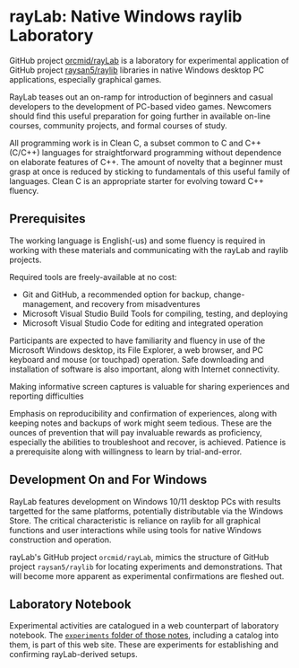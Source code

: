 <!-- index.md 0.0.12                UTF-8                          2021-08-28
     ----1----|----2----|----3----|----4----|----5----|----6----|----7----|--*

                 RAYLAB DOCUMENTATION WEB SITE PUBLISHING
     -->

# rayLab: Native Windows raylib Laboratory

GitHub project [orcmid/rayLab](https://github.com/orcmid/rayLab) is a
laboratory for experimental application of GitHub project
[raysan5/raylib](https://github.com/raysan5/raylib) libraries in native
Windows desktop PC applications, especially graphical games.

RayLab teases out an on-ramp for introduction of beginners and casual
developers to the development of PC-based video games. Newcomers should
find this useful preparation for going further in available on-line courses,
community projects, and formal courses of study.

All programming work is in Clean C, a subset common to C and C++ (C/C++)
languages for straightforward programming without dependence on elaborate
features of C++.  The amount of novelty that a beginner must grasp at once
is reduced by sticking to fundamentals of this useful family of languages.
Clean C is an appropriate starter for evolving toward C++ fluency.

## Prerequisites

The working language is English(-us) and some fluency is required in working
with these materials and communicating with the rayLab and raylib projects.

Required tools are freely-available at no cost:

* Git and GitHub, a recommended option for backup, change-management, and
recovery from misadventures
* Microsoft Visual Studio Build Tools for compiling, testing, and deploying
* Microsoft Visual Studio Code for editing and integrated operation

Participants are expected to have familiarity and fluency in use of
the Microsoft Windows desktop, its File Explorer, a web browser, and PC
keyboard and mouse (or touchpad) operation.  Safe downloading and
installation of software is also important, along with Internet connectivity.

Making informative screen captures is valuable for sharing experiences and
reporting difficulties

Emphasis on reproducibility and confirmation of experiences,
along with keeping notes and backups of work might seem tedious.  These are
the ounces of prevention that will pay invaluable rewards as proficiency,
especially the abilities to troubleshoot and recover, is achieved.  Patience
is a prerequisite along with willingness to learn by trial-and-error.

## Development On and For Windows

RayLab features development on Windows 10/11 desktop PCs with
results targetted for the same platforms, potentially distributable via the
Windows Store.  The critical characteristic is reliance on raylib for all
graphical functions and user interactions while using tools for native
Windows construction and operation.

rayLab's GitHub project `orcmid/rayLab`, mimics the structure of GitHub
project `raysan5/raylib` for locating experiments and demonstrations.
That will become more apparent as experimental confirmations are fleshed out.

## Laboratory Notebook

Experimental activities are catalogued in a web counterpart of laboratory
notebook.  The [`experiments` folder of those notes](experiments), including
a catalog into them, is part of this web site.  These are experiments for
establishing and confirming rayLab-derived setups.

<!-- ----1----|----2----|----3----|----4----|----5----|----6----|----7----|--*

     0.0.13 2021-08-30T19:52Z add rulers
     0.0.12 2021-08-28T17:42Z and still more smoothing
     0.0.11 2021-08-28T17:27Z more smoothing, expanded prerequisites
     0.0.10 2021-08-28T16:26Z smoothing with more explanation
     0.0.9 2021-08-24T20:42Z more touch-ups
     0.0.8 2021-08-23T21:43Z Small touch-ups
     0.0.7 2021-08-23T03:51Z Correct link to experiments folder
     0.0.6 2021-08-23T00:36Z Make welcoming page with brief synopsis
     0.0.5 2021-08-17T15:22Z At docs/index.md More text with some links
           for context
     0.0.4 2021-08-17T14:43Z Clean up the shadowing explanation
     0.0.3 2021-08-17T04:17Z Give up on centering
     0.0.2 2021-08-17T04:13Z Add linking caption over centered image
     0.0.1 2021-08-17T04:02Z Add Example of Adjacent repository clones
     0.0.0 2021-08-16T23:29Z Simple introductory README.md placeholder

     ----1----|----2----|----3----|----4----|----5----|----6----|----7----|--*

                   *** end of docs/index.md ***
     -->
